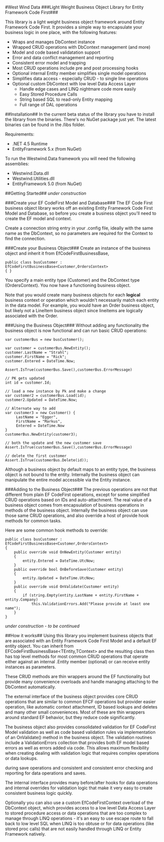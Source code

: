 #West Wind Data
###Light Weight Business Object Library for Entity Framework Code First###

This library is a light weight business object framework around Entity Framework Code First.
It provides a simple way to encapsulate your business logic in one place, with the following
features:

* Wraps and manages DbContext instance
* Wrapped CRUD operations with DbContext management (and more)
* Model and code based validatation support
* Error and data conflict management and reporting
* Consistent error model and trapping
* Most CRUD operations include pre and post processing hooks
* Optional internal Entity member simplifies single model operations
* Simplifies data access - especially CRUD - to single line operations
* Optional custom DbContext with low level Data Access Layer
	 * Handle edge cases and LINQ nightmare code more easily    	
     * Easy Stored Procedure Calls
	 * String based SQL to read-only Entity mapping
     * Full range of DAL operations
     
##Installation##
In the current beta status of the library you have to install the library
from the binaries. There's no NuGet package just yet. The latest binaries
can be found in the /libs folder.

Requirements:
* .NET 4.5 Runtime
* EntityFramework 5.x (from NuGet)

To run the Westwind.Data framework you will need the following assemblies:

* Westwind.Data.dll
* Westwind.Utilities.dll
* EntityFramework 5.0 (from NuGet)

##Getting Started##
*under construction*

###Create your EF CodeFirst Model and Database###
The EF Code First business object library works off an existing Entity Framework Code First
Model and Database, so before you create a business object you'll need to create the 
EF model and context. 

Create a connection string entry in your .config file, ideally with the same name as the 
DbContext, so no parameters are required for the Context to find the connection.

###Create your Business Object###
Create an instance of the business object and inherit it from EfCodeFirstBusinessBase,

	public class busCustomer : EfCodeFirstBusinessBase<Customer,OrdersContext>
    { }    

You specify a main entity type (Customer) and the DbContext type (OrdersContext). 
You now have a functioning business object.

Note that you would create many business objects for each **logical** business context
or operation which wouldn't necessarily match each entity in the data model. For example,
you would have an Order business object, but likely not a LineItem business object since
lineitems are logically associated with the Order.

###Using the Business Object###
Without adding any functionality the business object is now functional and can run basic
CRUD operations:

    var customerBus = new busCustomer();
    
    var customer = customerBus.NewEntity();
    customer.LastName = "Strahl";
    customer.FirstName = "Rick";
    customer.Entered = DateTime.Now;
    
	Assert.IsTrue(customerBus.Save(),customerBus.ErrorMessage)
    
    // PK gets updated
    int id = customer.Id;
    
    // load a new instance by Pk and make a change
    var customer2 = customerBus.Load(id);
    customer2.Updated = DateTime.Now;

    // Alternate way to add
    var customer3 = new Customer() {
         LastName = "Egger",
         FirstName = "Markus",
         Entered = DateTime.Now
    }
    customerBus.NewEntity(customer3);

    // both the update and the new customer save
	Assert.IsTrue(customerBus.Save(),customerBus.ErrorMessage)
        
    // delete the first customer
    Assert.IsTrue(customerBus.Delete(id));

Although a business object by default maps to an entity type, the business object
is not bound to the entity. Internally the business object can manipulate the 
entire model accessible via the Entity instance.

###Adding to the Business Object###
The previous operations are not that different from plain EF CodeFirst operations, except
for some simplified CRUD operations based on IDs and auto-attachment. The real value
of a business object comes from encapsulation of business operations in methods of the
business object. Internally the business object can use those same CRUD operations,
and also override a host of provide hook methods for common tasks.

Here are some common hook methods to override:

	public class busCustomer : EfCodeFirstBusinessBase<Customer,OrdersContext>
    { 
		public override void OnNewEntity(Customer entity)
		{
			entity.Entered = DateTime.UtcNow;
		}
		public override bool OnBeforeSave(Customer entity)
		{
			entity.Updated = DateTime.UtcNow;
		}
		public override void OnValidate(Customer entity)
		{
			if (string.Empty(entity.LastName + entity.FirstName + entity.Company)
				this.ValidationErrors.Add("Please provide at least one name");
		}
    }    

*under construction - to be continued*

##How it works##
Using this library you implement business objects that are associated
with an Entity Framework Code First Model and a default EF entity object.
You can inherit from EFCodeFirstBusinessBase<TEntity,TContext> and the
resulting class then has top level methods for most common CRUD operations
that operate either against an internal .Entity member (optional) or can receive
entity instances as parameters.

These CRUD methods are thin wrappers around the EF functionality but provide many 
convenience overloads and handle managing attaching to the DbContext automatically.

The external interface of the business object provides core CRUD operations that 
are similar to common EFCF operations but provider easier operation, like automatic
context attachment, ID based lookups and deletes and many other small conveniences. 
Most of these are thin wrappers around standard EF behavior, but they reduce 
code significantly.

The business object also provides consolidated validation for EF CodeFirst Model validation 
as well as code based validation rules via implementation of an OnValidate() method in
the business object. The validation routines include a ValidationErrors collection that
provides both EF model based errors as well as errors added via code. This allows maximum
flexibility when creating dealing with validation logic that requires complex operations
or data lookups.

during save operations and consistent and consistent error 
checking and reporting for data operations and saves. 

The internal interface provides many before/after hooks for data operations and internal
overrides for validation logic that make it very easy to create consistent business logic quickly.

Optionally you can also use a custom EfCodeFirstContext overload of the DbContext object, which
provides access to a low level Data Access Layer to stored procedure access or data operations
that are too complex to manage through LINQ operations - it's an easy to use escape route to
fall back to low level SQL when LINQ is too obtuse or for data operations (like stored proc calls)
that are not easily handled through LINQ or Entity Framework natively.

